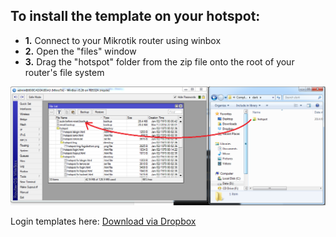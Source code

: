 ## To install the template on your hotspot:

- **1.** Connect to your Mikrotik router using winbox
- **2.** Open the "files" window
- **3.** Drag the "hotspot" folder from the zip file onto the root of your router's file system

![Login](login.png)

Login templates here: <a href="https://www.dropbox.com/s/z1rh9wntrp8jmb6/Grasveld.zip?dl=0">Download via Dropbox</a>